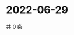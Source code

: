 # 2022-06-29

共 0 条

<!-- BEGIN WEIBO -->
<!-- 最后更新时间 Wed Jun 29 2022 18:01:07 GMT+0800 (China Standard Time) -->

<!-- END WEIBO -->
